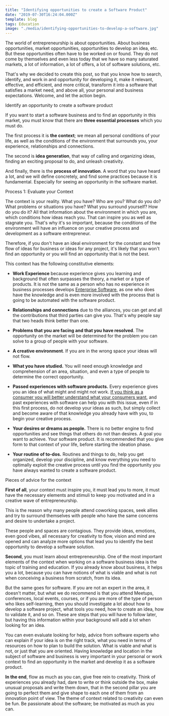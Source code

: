 ```yaml
---
title: "Identifying opportunities to create a Software Product"
date: "2019-07-30T16:24:04.000Z"
template: blog
tags: Education
image: "./media/identifying-opportunities-to-develop-a-software.jpg"
---
```



The world of entrepreneurship is about opportunities. About business opportunities, market opportunities, opportunities to develop an idea, etc. But these opportunities often have to be worked on or found. They do not come by themselves and even less today that we have so many saturated markets, a lot of information, a lot of offers, a lot of software solutions, etc.

That's why we decided to create this post,  so that you know how to search, identify, and work in and opportunity for developing it, make it relevant, effective, and efficient, and more critical, transform it into a software that satisfies a market need, and above all, your personal and business expectations. Welcome, and let the action begin.

<title-2>Identify an opportunity to create a software product</title-2>

If you want to start a software business and to find an opportunity in this market, you must know that there are **three essential processes** which you must do.

The first process it is **the context**; we mean all personal conditions of your life, as well as the conditions of the environment that surrounds you, your experience, relationships and connections.

The second is **idea generation**, that way of calling and organizing ideas, finding an exciting proposal to do, and unleash creativity.

And finally, there is the **process of innovation**. A word that you have heard a lot, and we will define concretely, and find some practices because it is fundamental. Especially for seeing an opportunity in the software market.

<title-2>Process 1: Evaluate your Context</title-2>

The context is your reality. What you have? Who are you? What do you do? What problems or situations you have? What you surround yourself? How do you do it? All that information about the environment in which you are, which conditions how ideas reach you. That can inspire you as well as stagnate you. That's why it's so important, because the conditions of the environment will have an influence on your creative process and development as a software entrepreneur.

Therefore, if you don't have an ideal environment for the constant and free flow of ideas for business or ideas for any project, it's likely that you won't find an opportunity or you will find an opportunity that is not the best. 

This context has the following constitutive elements:

* **Work Experience** because experience gives you learning and background that often surpasses the theory, a market or a type of products. It is not the same as a person who has no experience in business processes develops [Enterprise Software](https://cobuildlab.com/blog/enterprise-software-development/), as one who does have the knowledge and is even more involved with the process that is going to be automated with the software product. 

* **Relationships and connections** due to the alliances, you can get and all the contributions that third parties can give you. That's why people say that two heads think better than one.

* **Problems that you are facing and that you have resolved**. The opportunity on the market will be determined for the problem you can solve to a group of people with your software.

* **A creative environment**. If you are in the wrong space your ideas will not flow.

* **What you have studied.** You will need enough knowledge and comprehension of an area, situation, and even a type of people to determine the correct opportunity. 

* **Passed experiences with software products.** Every experience gives you an idea of what might and might not work. [If you think as a consumer you will better understand what your consumers want](https://cobuildlab.com/blog/customer-development-process/), and past experiences with software can help you with this issue, even if in this first process, do not develop your ideas as such, but simply collect and become aware of that knowledge you already have with you, to begin your creative process.  

* **Your desires or dreams as people.** There is no better engine to find opportunities and see things that others do not than desires. A goal you want to achieve. Your software product. It is recommended that you give form to that context of your life, before starting the ideation phase. 

* **Your routine of to-dos.** Routines and things to do, help you get organized, develop your discipline, and know everything you need to optimally exploit the creative process until you find the opportunity you have always wanted to create a software product. 

<title-3>Pieces of advice for the context</title-3>

**First of all**, your context must inspire you, it must lead you to more, it must have the necessary elements and stimuli to keep you motivated and in a creative wave of entrepreneurship.

This is the reason why many people attend coworking spaces, seek allies and try to surround themselves with people who have the same concerns and desire to undertake a project.

These people and spaces are contagious. They provide ideas, emotions, even good vibes, all necessary for creativity to flow, vision and mind are opened and can analyze more options that lead you to identify the best opportunity to develop a software solution.

**Second**, you must learn about entrepreneurship. One of the most important elements of the context when working on a software business idea is the topic of training and education. If you already know about business, it helps you a lot, because you can have notions of what is viable and what is not when conceiving a business from scratch, from its idea. 

But the same goes for software. If you are not an expert in the area, it doesn't matter, but what we do recommend is that you attend Meetups, conferences, local events, courses, or if you are more of the type of person who likes self-learning, then you should investigate a lot about how to develop a software project, what tools you need, how to create an idea, how to validate it, and so on. These are steps that you will have to follow later, but having this information within your background will add a lot when looking for an idea.  

You can even evaluate looking for help, advice from software experts who can explain if your idea is on the right track, what you need in terms of resources on how to plan to build the solution. What is viable and what is not, or just that you are oriented. Having knowledge and location in the subject of software and business is very important in your personal or work context to find an opportunity in the market and develop it as a software product. 

**In the end**, flow as much as you can, give free rein to creativity. Think of experiences you already had, dare to write or think outside the box, make unusual proposals and write them down, that in the second pillar you are going to perfect them and give shape to each one of them from an innovation point of view. The theme of context related to creativity can even be fun. Be passionate about the software; be motivated as much as you can.









